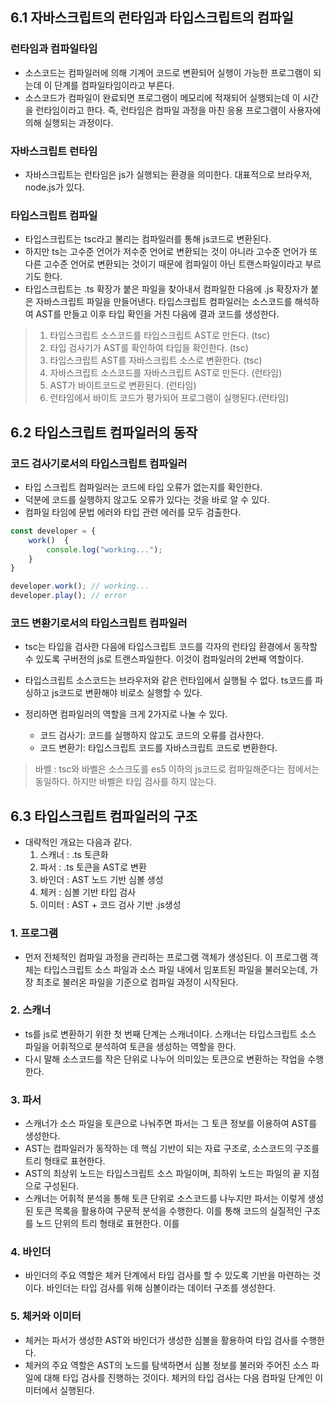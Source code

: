 ## 6.1 자바스크립트의 런타임과 타입스크립트의 컴파일 

### 런타임과 컴파일타임 

- 소스코드는 컴파일러에 의해 기계어 코드로 변환되어 실행이 가능한 프로그램이 되는데 이 단계를 컴파일타임이라고 부른다. 
- 소스코드가 컴파일이 완료되면 프로그램이 메모리에 적재되어 실행되는데 이 시간을 런타임이라고 한다. 즉, 런타임은 컴파일 과정을 마친 응용 프로그램이 사용자에 의해 실행되는 과정이다. 

### 자바스크립트 런타임 

- 자바스크립트는 런타임은 js가 실행되는 환경을 의미한다. 대표적으로 브라우저, node.js가 있다.

### 타입스크립트 컴파일 

- 타입스크립트는 tsc라고 불리는 컴파일러를 통해 js코드로 변환된다. 
- 하지만 ts는 고수준 언어가 저수준 언어로 변환되는 것이 아니라 고수준 언어가 또 다른 고수준 언어로 변환되는 것이기 때문에 컴파일이 아닌 트랜스파일이라고 부르기도 한다. 
- 타입스크립트는 .ts 확장가 붙은 파일을 찾아내서 컴파일한 다음에 .js 확장자가 붙은 자바스크립트 파일을 만들어낸다. 타입스크립트 컴파일러는 소스코드를 해석하여 AST를 만들고 이후 타입 확인을 거친 다음에 결과 코드를 생성한다. 

> 1. 타입스크립트 소스코드를 타입스크립트 AST로 만든다. (tsc)
> 2. 타입 검사기가 AST를 확인하여 타입을 확인한다. (tsc)
> 3. 타입스크립트 AST를 자바스크립트 소스로 변환한다. (tsc)
> 4. 자바스크립트 소스코드를 자바스크립트 AST로 만든다. (런타임) 
> 5. AST가 바이트코드로 변환된다. (런타임)
> 6. 런타임에서 바이트 코드가 평가되어 프로그램이 실행된다.(런타임)


## 6.2 타입스크립트 컴파일러의 동작 

### 코드 검사기로서의 타입스크립트 컴파일러 

- 타입 스크립트 컴파일러는 코드에 타입 오류가 없는지를 확인한다. 
- 덕분에 코드를 실행하지 않고도 오류가 있다는 것을 바로 알 수 있다. 
- 컴파일 타임에 문법 에러와 타입 관련 에러를 모두 검출한다. 

```ts
const developer = {
    work()  {
        console.log("working...");
    }
}

developer.work(); // working...
developer.play(); // error
```

### 코드 변환기로서의 타입스크립트 컴파일러

- tsc는 타입을 검사한 다음에 타입스크립트 코드를 각자의 런타임 환경에서 동작할 수 있도록 구버전의 js로 트랜스파일한다. 이것이 컴파일러의 2번째 역할이다. 
- 타입스크립트 소스코드는 브라우저와 같은 런타임에서 실행될 수 없다. ts코드를 파싱하고 js코드로 변환해야 비로소 실행할 수 있다. 

- 정리하면 컴파일러의 역할을 크게 2가지로 나눌 수 있다. 
  - 코드 검사기: 코드를 실행하지 않고도 코드의 오류를 검사한다.
  - 코드 변환기: 타입스크립트 코드를 자바스크립트 코드로 변환한다.

> 바벨 : 
> tsc와 바벨은 소스크도를 es5 이하의 js코드로 컴파일해준다는 점에서는 동일하다. 하지만 바벨은 타입 검사를 하지 않는다. 


## 6.3 타입스크립트 컴파일러의 구조 

- 대략적인 개요는 다음과 같다. 
  1. 스캐너 : .ts 토큰화 
  2. 파서 : .ts 토큰을 AST로 변환
  3. 바인더 : AST 노드 기반 심볼 생성 
  4. 체커 : 심볼 기반 타입 검사
  5. 이미터 : AST + 코드 검사 기반 .js생성 

### 1. 프로그램 

- 먼저 전체적인 컴파일 과정을 관리하는 프로그램 객체가 생성된다. 이 프로그램 객체는 타입스크립트 소스 파일과 소스 파일 내에서 임포트된 파일을 불러오는데, 가장 최초로 불러온 파일을 기준으로 컴파일 과정이 시작된다. 

### 2. 스캐너 

- ts를 js로 변환하기 위한 첫 번째 단계는 스캐너이다. 스캐너는 타입스크립트 소스 파일을 어휘적으로 분석하여 토큰을 생성하는 역할을 한다. 
- 다시 말해 소스코드를 작은 단위로 나누어 의미있는 토큰으로 변환하는 작업을 수행한다. 

### 3. 파서 

- 스캐너가 소스 파일을 토큰으로 나눠주면 파서는 그 토큰 정보를 이용하여 AST를 생성한다. 
- AST는 컴파일러가 동작하는 데 핵심 기반이 되는 자료 구조로, 소스코드의 구조를 트리 형태로 표현한다. 
- AST의 최상위 노드는 타입스크립트 소스 파일이며, 최하위 노드는 파일의 끝 지점으로 구성된다. 
- 스캐너는 어휘적 분석을 통해 토큰 단위로 소스코드를 나누지만 파서는 이렇게 생성된 토큰 목록을 활용하여 구문적 분석을 수행한다. 이를 통해 코드의 실질적인 구조를 노드 단위의 트리 형태로 표현한다. 이를 


### 4. 바인더 

- 바인더의 주요 역할은 체커 단계에서 타입 검사를 할 수 있도록 기반을 마련하는 것이다. 바인더는 타입 검사를 위해 심볼이라는 데이터 구조를 생성한다. 


### 5. 체커와 이미터 

- 체커는 파서가 생성한 AST와 바인더가 생성한 심볼을 활용하여 타입 검사를 수행한다. 
- 체커의 주요 역할은 AST의 노드를 탐색하면서 심볼 정보를 불러와 주어진 소스 파일에 대해 타입 검사를 진행하는 것이다. 체커의 타입 검사는 다음 컴파일 단계인 이미터에서 실행된다. 